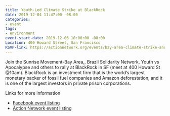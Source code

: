 ```yaml
---
title: Youth-Led Climate Strike at BlackRock
date: 2019-12-04 11:47:00 -08:00
categories:
- event
tags:
- environment
event-start-date: 2019-12-06 10:00:00 -08:00
Location: 400 Howard Street, San Francisco
RSVP-link: https://actionnetwork.org/events/bay-area-climate-strike-and-resilience-village/
---
```


Join the Sunrise Movement-Bay Area,, Brazil Solidarity Network, Youth vs Apocalypse and others to rally at BlackRock in SF (meet at 400 Howard St @10am).  BlackRock is an investment firm that is the world’s largest monetary backer of fossil fuel companies and Amazon deforestation, and it is one of the largest investors in private prison corporations.

Links for more information
* [Facebook event listing](https://www.facebook.com/events/432555204122329/)
* [Action Network event listing](https://actionnetwork.org/events/bay-area-climate-strike-and-resilience-village/)